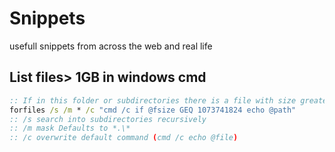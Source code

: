 # Snippets

usefull snippets from across the web and real life

## List files> 1GB in windows cmd

```cmd
:: If in this folder or subdirectories there is a file with size greater than 1GB print its path
forfiles /s /m * /c "cmd /c if @fsize GEQ 1073741824 echo @path"
:: /s search into subdirectories recursively
:: /m mask Defaults to *.\*
:: /c overwrite default command (cmd /c echo @file)
```
